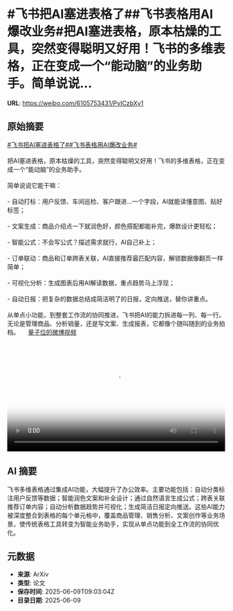 # #飞书把AI塞进表格了##飞书表格用AI爆改业务#把AI塞进表格，原本枯燥的工具，突然变得聪明又好用！飞书的多维表格，正在变成一个“能动脑”的业务助手。简单说说...

**URL**: https://weibo.com/6105753431/PvICzbXy1

## 原始摘要

<a href="https://m.weibo.cn/search?containerid=231522type%3D1%26t%3D10%26q%3D%23%E9%A3%9E%E4%B9%A6%E6%8A%8AAI%E5%A1%9E%E8%BF%9B%E8%A1%A8%E6%A0%BC%E4%BA%86%23&amp;extparam=%23%E9%A3%9E%E4%B9%A6%E6%8A%8AAI%E5%A1%9E%E8%BF%9B%E8%A1%A8%E6%A0%BC%E4%BA%86%23" data-hide=""><span class="surl-text">#飞书把AI塞进表格了#</span></a><a href="https://m.weibo.cn/search?containerid=231522type%3D1%26t%3D10%26q%3D%23%E9%A3%9E%E4%B9%A6%E8%A1%A8%E6%A0%BC%E7%94%A8AI%E7%88%86%E6%94%B9%E4%B8%9A%E5%8A%A1%23&amp;extparam=%23%E9%A3%9E%E4%B9%A6%E8%A1%A8%E6%A0%BC%E7%94%A8AI%E7%88%86%E6%94%B9%E4%B8%9A%E5%8A%A1%23" data-hide=""><span class="surl-text">#飞书表格用AI爆改业务#</span></a><br><br>把AI塞进表格，原本枯燥的工具，突然变得聪明又好用！飞书的多维表格，正在变成一个“能动脑”的业务助手。<br><br>简单说说它能干嘛：<br><br>- 自动打标：用户反馈、车间巡检、客户跟进…一个字段，AI就能读懂意图、贴好标签；<br>    <br>- 文案生成：商品介绍点一下就润色好，颜色搭配都能补完，爆款设计更轻松；<br>    <br>- 智能公式：不会写公式？描述需求就行，AI自己补上；<br>    <br>- 订单联动：商品和订单跨表关联，AI直接推荐最匹配内容，解锁数据像翻页一样简单；<br>    <br>- 可视化分析：生成图表后用AI解读数据，重点趋势马上浮现；<br>    <br>- 自动日报：把复杂的数据总结成简洁明了的日报，定向推送，替你讲重点。<br>    <br>从单点小功能，到整套工作流的协同推进，飞书把AI的能力拆进每一列、每一行。无论是管理商品、分析销量，还是写文案、生成报表，它都像个随叫随到的业务拍档。 <a href="https://video.weibo.com/show?fid=1034:5175596301615149" data-hide=""><span class="url-icon"><img style="width: 1rem;height: 1rem" src="https://h5.sinaimg.cn/upload/2015/09/25/3/timeline_card_small_video_default.png" referrerpolicy="no-referrer"></span><span class="surl-text">量子位的微博视频</span></a><br clear="both"><div style="clear: both"></div><video controls="controls" poster="https://tvax2.sinaimg.cn/orj480/006Fd7o3ly1i28y6i162lj31hc0u0wfq.jpg" style="width: 100%"><source src="https://f.video.weibocdn.com/o0/f7XBTlZXlx08oU2DqYMU01041200GBc60E010.mp4?label=mp4_720p&amp;template=1280x720.25.0&amp;ori=0&amp;ps=1CwnkDw1GXwCQx&amp;Expires=1749463272&amp;ssig=AuwSLk4qUH&amp;KID=unistore,video"><source src="https://f.video.weibocdn.com/o0/buPhiG7olx08oU2BMJ5e01041200lHKk0E010.mp4?label=mp4_hd&amp;template=852x480.25.0&amp;ori=0&amp;ps=1CwnkDw1GXwCQx&amp;Expires=1749463272&amp;ssig=f8pRzbMwVa&amp;KID=unistore,video"><source src="https://f.video.weibocdn.com/o0/UrqNF48alx08oU2BzyOI01041200drkD0E010.mp4?label=mp4_ld&amp;template=640x360.25.0&amp;ori=0&amp;ps=1CwnkDw1GXwCQx&amp;Expires=1749463272&amp;ssig=Gq0zTSOr5i&amp;KID=unistore,video"><p>视频无法显示，请前往<a href="https://video.weibo.com/show?fid=1034%3A5175596301615149" target="_blank" rel="noopener noreferrer">微博视频</a>观看。</p></video>

## AI 摘要

飞书多维表格通过集成AI功能，大幅提升了办公效率。主要功能包括：自动分类标注用户反馈等数据；智能润色文案和补全设计；通过自然语言生成公式；跨表关联推荐订单内容；自动分析数据趋势并可视化；生成简洁日报定向推送。这些AI能力被深度整合到表格的每个单元格中，覆盖商品管理、销售分析、文案创作等业务场景，使传统表格工具转变为智能业务助手，实现从单点功能到全工作流的协同优化。

## 元数据

- **来源**: ArXiv
- **类型**: 论文
- **保存时间**: 2025-06-09T09:03:04Z
- **目录日期**: 2025-06-09
